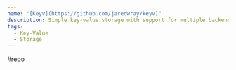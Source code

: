 ```yaml
---
name: "[Keyv](https://github.com/jaredwray/keyv)"
description: Simple key-value storage with support for multiple backends
tags:
  - Key-Value
  - Storage
---
```

#repo
